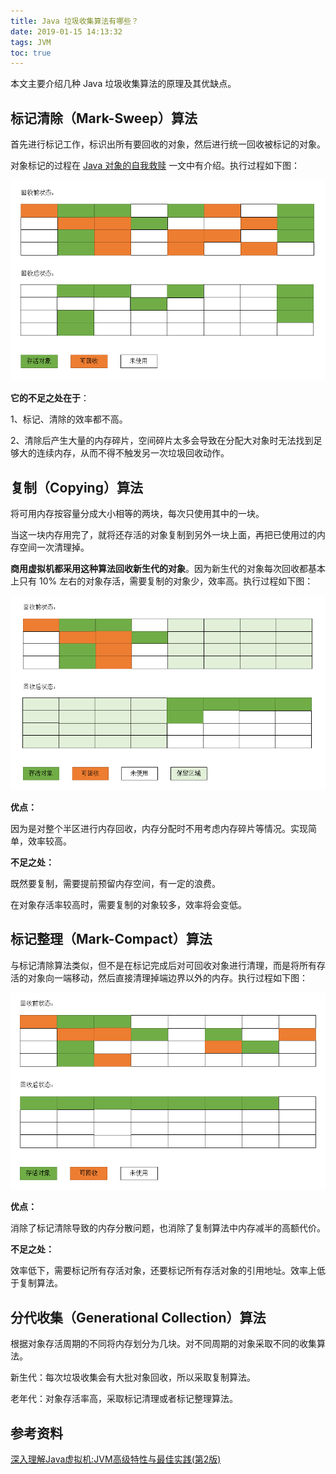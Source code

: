 ```yaml
---
title: Java 垃圾收集算法有哪些？
date: 2019-01-15 14:13:32
tags: JVM
toc: true
---
```


本文主要介绍几种 Java 垃圾收集算法的原理及其优缺点。

## 标记清除（Mark-Sweep）算法

首先进行标记工作，标识出所有要回收的对象，然后进行统一回收被标记的对象。

对象标记的过程在 [Java 对象的自我救赎](http://wuzhangyang.com/2019/01/14/java-object-self-redemption/) 一文中有介绍。执行过程如下图：

![](https://raw.githubusercontent.com/zywudev/blog-source/master/image/mark_sweep.png)

**它的不足之处在于**：

1、标记、清除的效率都不高。

2、清除后产生大量的内存碎片，空间碎片太多会导致在分配大对象时无法找到足够大的连续内存，从而不得不触发另一次垃圾回收动作。

## 复制（Copying）算法

将可用内存按容量分成大小相等的两块，每次只使用其中的一块。

当这一块内存用完了，就将还存活的对象复制到另外一块上面，再把已使用过的内存空间一次清理掉。

**商用虚拟机都采用这种算法回收新生代的对象**。因为新生代的对象每次回收都基本上只有 10% 左右的对象存活，需要复制的对象少，效率高。执行过程如下图：

![](https://raw.githubusercontent.com/zywudev/blog-source/master/image/copying.png)

**优点：**

因为是对整个半区进行内存回收，内存分配时不用考虑内存碎片等情况。实现简单，效率较高。

**不足之处：**

既然要复制，需要提前预留内存空间，有一定的浪费。

在对象存活率较高时，需要复制的对象较多，效率将会变低。

## 标记整理（Mark-Compact）算法

与标记清除算法类似，但不是在标记完成后对可回收对象进行清理，而是将所有存活的对象向一端移动，然后直接清理掉端边界以外的内存。执行过程如下图：

![](https://raw.githubusercontent.com/zywudev/blog-source/master/image/mark_compact.png)

**优点：**

消除了标记清除导致的内存分散问题，也消除了复制算法中内存减半的高额代价。

**不足之处：**

效率低下，需要标记所有存活对象，还要标记所有存活对象的引用地址。效率上低于复制算法。

## 分代收集（Generational Collection）算法

根据对象存活周期的不同将内存划分为几块。对不同周期的对象采取不同的收集算法。

新生代：每次垃圾收集会有大批对象回收，所以采取复制算法。

老年代：对象存活率高，采取标记清理或者标记整理算法。

## 参考资料

[深入理解Java虚拟机:JVM高级特性与最佳实践(第2版)](https://book.douban.com/subject/24722612/)

